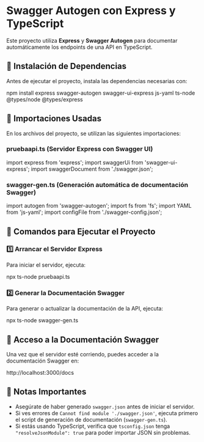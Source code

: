 # Swagger Autogen con Express y TypeScript

Este proyecto utiliza **Express** y **Swagger Autogen** para documentar automáticamente los endpoints de una API en TypeScript.

## 📌 Instalación de Dependencias
Antes de ejecutar el proyecto, instala las dependencias necesarias con:

npm install express swagger-autogen swagger-ui-express js-yaml ts-node @types/node @types/express

## 📌 Importaciones Usadas
En los archivos del proyecto, se utilizan las siguientes importaciones:

### pruebaapi.ts (Servidor Express con Swagger UI)
import express from 'express';
import swaggerUi from 'swagger-ui-express';
import swaggerDocument from './swagger.json';

### swagger-gen.ts (Generación automática de documentación Swagger)
import autogen from 'swagger-autogen';
import fs from 'fs';
import YAML from 'js-yaml';
import configFile from './swagger-config.json';

## 🚀 Comandos para Ejecutar el Proyecto

### 1️⃣ Arrancar el Servidor Express
Para iniciar el servidor, ejecuta:

npx ts-node pruebaapi.ts

### 2️⃣ Generar la Documentación Swagger
Para generar o actualizar la documentación de la API, ejecuta:

npx ts-node swagger-gen.ts

## 📄 Acceso a la Documentación Swagger
Una vez que el servidor esté corriendo, puedes acceder a la documentación Swagger en:

http://localhost:3000/docs

## 📌 Notas Importantes
- Asegúrate de haber generado `swagger.json` antes de iniciar el servidor.
- Si ves errores de `Cannot find module './swagger.json'`, ejecuta primero el script de generación de documentación (`swagger-gen.ts`).
- Si estás usando TypeScript, verifica que `tsconfig.json` tenga `"resolveJsonModule": true` para poder importar JSON sin problemas.
